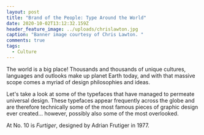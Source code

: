 ```yaml
---
layout: post
title: "Brand of the People: Type Around the World"
date: 2020-10-02T13:12:32.159Z
header_feature_image: ../uploads/chrislawton.jpg
caption: "Banner image courtesy of Chris Lawton. "
comments: true
tags:
  - Culture
---
```

The world is a big place! Thousands and thousands of unique cultures, languages and outlooks make up planet Earth today, and with that massive scope comes a myriad of design philosophies and ideas.

Let's take a look at some of the typefaces that have managed to permeate universal design. These typefaces appear frequently across the globe and are therefore technically some of the most famous pieces of graphic design ever created... however, possibly also some of the most overlooked.  

At No. 10 is *Furtiger*, designed by Adrian Frutiger in 1977.